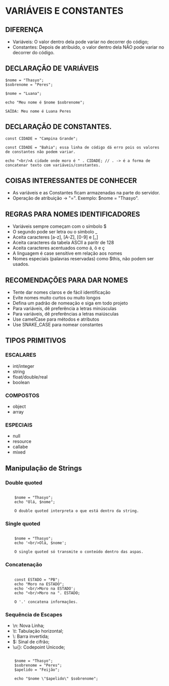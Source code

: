 # VARIÁVEIS E CONSTANTES

## DIFERENÇA

- Variáveis: O valor dentro dela pode variar no decorrer do código;
- Constantes: Depois de atribuido, o valor dentro dela NÃO pode variar no decorrer do código.

## DECLARAÇÃO DE VARIÁVEIS

```
$nome = "Thasyo";
$sobrenome = "Peres";

$nome = "Luana";

echo "Meu nome é $nome $sobrenome";

SAÍDA: Meu nome é Luana Peres
```
        
## DECLARAÇÃO DE CONSTANTES.

```
const CIDADE = "Campina Grande";

const CIDADE = "Bahia"; essa linha de código dá erro pois os valores de constantes não podem variar. 

echo "<br/>A cidade onde moro é " . CIDADE; // . -> é a forma de concatenar texto com variáveis/constantes.
```

## COISAS INTERESSANTES DE CONHECER 
         
- As variáveis e as Constantes ficam armazenadas na parte do servidor.
- Operação de atribuição -> "=". Exemplo: $nome = "Thasyo".

## REGRAS PARA NOMES IDENTIFICADORES
        
- Variáveis sempre começam com o símbolo $
- O segundo pode ser letra ou o símbolo _
- Aceita caracteres [a-z], [A-Z], [0-9] e [_]
- Aceita caracteres da tabela ASCII a paritr de 128
- Aceita caracteres acentuados como á, õ e ç
- A linguagem é case sensitive em relação aos nomes
- Nomes especiais (palavras reservadas) como $this, não podem ser usados.

## RECOMENDAÇÕES PARA DAR NOMES

- Tente dar nomes claros e de fácil identificação
- Evite nomes muito curtos ou muito longos
- Defina um padrão de nomeação e siga em todo projeto
- Para variáveis, dê preferência a letras minúsculas
- Para variáveis, dê preferências a letras maiúsculas
- Use camelCase para métodos e atributos
- Use SNAKE_CASE para nomear constantes

## TIPOS PRIMITIVOS

### ESCALARES

- int/integer
- string
- float/double/real
- boolean

### COMPOSTOS

- object
- array

### ESPECIAIS

- null
- resource
- callabe
- mixed

## Manipulação de Strings

### Double quoted

```

    $nome = "Thasyo";
    echo "Olá, $nome";
    
    O double quoted interpreta o que está dentro da string.

```

### Single quoted

```

    $nome = "Thasyo";
    echo '<br/>Olá, $nome';
    
    O single quoted só transmite o conteúdo dentro das aspas.

```

### Concatenação

```

    const ESTADO = "PB";
    echo "Moro na ESTADO";
    echo '<br/>Moro na ESTADO';
    echo "<br/>Moro na ". ESTADO;

    O '.' concatena informações.

```

### Sequência de Escapes

- \n: Nova Linha;
- \t: Tabulação horizontal;
- \\: Barra invertida;
- \$: Sinal de cifrão;
- \u{}: Codepoint Unicode;

```

    $nome = "Thasyo";
    $sobrenome = "Peres";
    $apelido = "Feijão";

    echo "$nome \"$apelido\" $sobrenome";

```